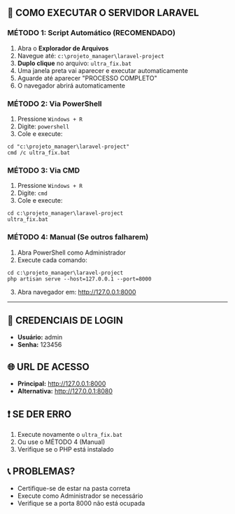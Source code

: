 ## 🚀 COMO EXECUTAR O SERVIDOR LARAVEL

### MÉTODO 1: Script Automático (RECOMENDADO)
1. Abra o **Explorador de Arquivos**
2. Navegue até: `c:\projeto_manager\laravel-project`
3. **Duplo clique** no arquivo: `ultra_fix.bat`
4. Uma janela preta vai aparecer e executar automaticamente
5. Aguarde até aparecer "PROCESSO COMPLETO"
6. O navegador abrirá automaticamente

### MÉTODO 2: Via PowerShell
1. Pressione `Windows + R`
2. Digite: `powershell`
3. Cole e execute:
```
cd "c:\projeto_manager\laravel-project"
cmd /c ultra_fix.bat
```

### MÉTODO 3: Via CMD
1. Pressione `Windows + R`
2. Digite: `cmd`
3. Cole e execute:
```
cd c:\projeto_manager\laravel-project
ultra_fix.bat
```

### MÉTODO 4: Manual (Se outros falharem)
1. Abra PowerShell como Administrador
2. Execute cada comando:
```
cd c:\projeto_manager\laravel-project
php artisan serve --host=127.0.0.1 --port=8000
```
3. Abra navegador em: http://127.0.0.1:8000

---

## 🔑 CREDENCIAIS DE LOGIN
- **Usuário:** admin
- **Senha:** 123456

## 🌐 URL DE ACESSO
- **Principal:** http://127.0.0.1:8000
- **Alternativa:** http://127.0.0.1:8080

## ❗ SE DER ERRO
1. Execute novamente o `ultra_fix.bat`
2. Ou use o MÉTODO 4 (Manual)
3. Verifique se o PHP está instalado

## 📞 PROBLEMAS?
- Certifique-se de estar na pasta correta
- Execute como Administrador se necessário
- Verifique se a porta 8000 não está ocupada